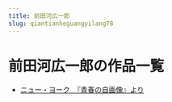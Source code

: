 ```yaml
---
title: 前田河広一郎
slug: qiantianheguangyilang78
---
```


# 前田河広一郎の作品一覧

- [ニュー・ヨーク　『青春の自画像』より](niyuyokuqingchunnozihuaxiangyorif2)
